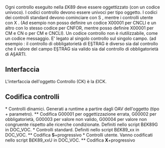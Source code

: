  Ogni controllo eseguito nella £K89 deve essere oggettizzato (con un codice univoco).
 I codici controllo devono essere univoci per tipo oggetto.
 I codici dei controlli standard devono cominciare con S , mentre i controlli utente con X .
 (Ad esempio non posso definire un codice X00001 per CNCLI e un altro con
 lo stesso codice per CNFOR, mentre posso definire X00001 per CM e CN o per CM e CNCLI).
 Un codice controllo non è riutilizzabile, come un codice messaggio. E' legato al singolo
 controllo sul singolo campo.
 (ad esempio :  il controllo di obbligatorietà di E§TRAG è diverso sia dal controllo
 che il valore del campo E§TRAG sia valido sia dal controllo di obbligatorietà di A§ARTI.

## Interfaccia
 L'interfaccia dell'oggetto Controllo (CK) è la £ICK.

## Codifica controlli

 \* Controlli dinamici. Generati a runtime a partire dagli OAV dell'oggetto (tipo + parametro).
 \*\* Codifica G00001 per oggettizzazione errata, G00002 per obbligatorietà, G00003     per valore non valido, G00004 per valore non congruente rispetto alle ricerche condizionate.
    Definiti nello script B£K89G in DOC_VOC.
 \* Controlli standard. Definiti nello script B£K89_xx in DOC_VOC.
 \*\* Codifica **S**+progressivo
 \* Controlli utente. Vanno codificati nello script B£K89_xxU in DOC_VOC.
 \*\* Codifica **X**+progressivo
